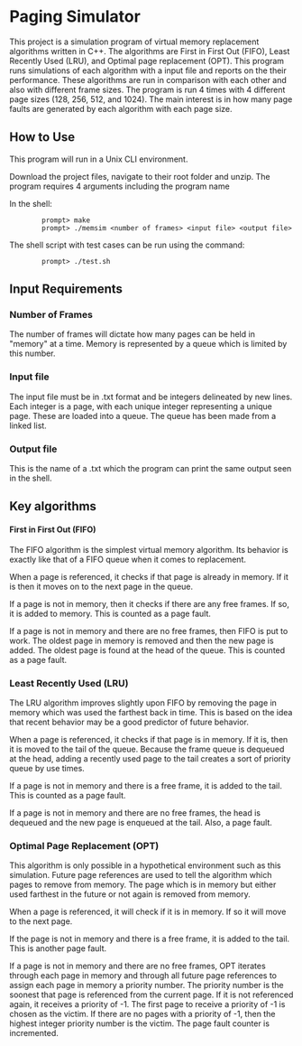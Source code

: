 # Paging Simulator

This project is a simulation program of virtual memory replacement algorithms written in C++.  The algorithms are First in First Out (FIFO), Least Recently Used (LRU), and Optimal page replacement (OPT).  This program runs simulations of each algorithm with a input file and reports on the their performance. These algorithms are run in comparison with each other and also with different frame sizes.  The program is run 4 times with 4 different page sizes (128, 256, 512, and 1024).  The main interest is in how many page faults are generated by each algorithm with each page size.

## How to Use

This program will run in a Unix CLI environment.  

Download the project files, navigate to their root folder and unzip.  The program requires 4 arguments including the program name

In the shell:

            prompt> make
            prompt> ./memsim <number of frames> <input file> <output file>

The shell script with test cases can be run using the command:

            prompt> ./test.sh

## Input Requirements

### Number of Frames

The number of frames will dictate how many pages can be held in "memory" at a time.  Memory is represented by a queue which is limited by this number.


### Input file

The input file must be in .txt format and be integers delineated by new lines.  Each integer is a page, with each unique integer representing a unique page.  These are loaded into a queue.  The queue has been made from a linked list.


### Output file

This is the name of a .txt which the program can print the same output seen in the shell.


## Key algorithms

#### First in First Out (FIFO)

The FIFO algorithm is the simplest virtual memory algorithm.  Its behavior is exactly like that of a FIFO queue when it comes to replacement.  

When a page is referenced, it checks if that page is already in memory.  If it is then it moves on to the next page in the queue.

If a page is not in memory, then it checks if there are any free frames.  If so, it is added to memory.  This is counted as a page fault.

If a page is not in memory and there are no free frames, then FIFO is put to work.  The oldest page in memory is removed and then the new page is added.  The oldest page is found at the head of the queue.  This is counted as a page fault.


### Least Recently Used (LRU)

The LRU algorithm improves slightly upon FIFO by removing the page in memory which was used the farthest back in time.  This is based on the idea that recent behavior may be a good predictor of future behavior.

When a page is referenced, it checks if that page is in memory.  If it is, then it is moved to the tail of the queue.  Because the frame queue is dequeued at the head, adding a recently used page to the tail creates a sort of priority queue by use times.

If a page is not in memory and there is a free frame, it is added to the tail. This is counted as a page fault.

If a page is not in memory and there are no free frames, the head is dequeued and the new page is enqueued at the tail.  Also, a page fault.


### Optimal Page Replacement (OPT)

This algorithm is only possible in a hypothetical environment such as this simulation.  Future page references are used to tell the algorithm which pages to remove from memory.  The page which is in memory but either used farthest in the future or not again is removed from memory.

When a page is referenced, it will check if it is in memory.  If so it will move to the next page.

If the page is not in memory and there is a free frame, it is added to the tail.  This is another page fault.

If a page is not in memory and there are no free frames, OPT iterates through each page in memory and through all future page references to assign each page in memory a priority number.  The priority number is the soonest that page is referenced from the current page.  If it is not referenced again, it receives a priority of -1.  The first page to receive a priority of -1 is chosen as the victim.  If there are no pages with a priority of -1, then the highest integer priority number is the victim.  The page fault counter is incremented.
